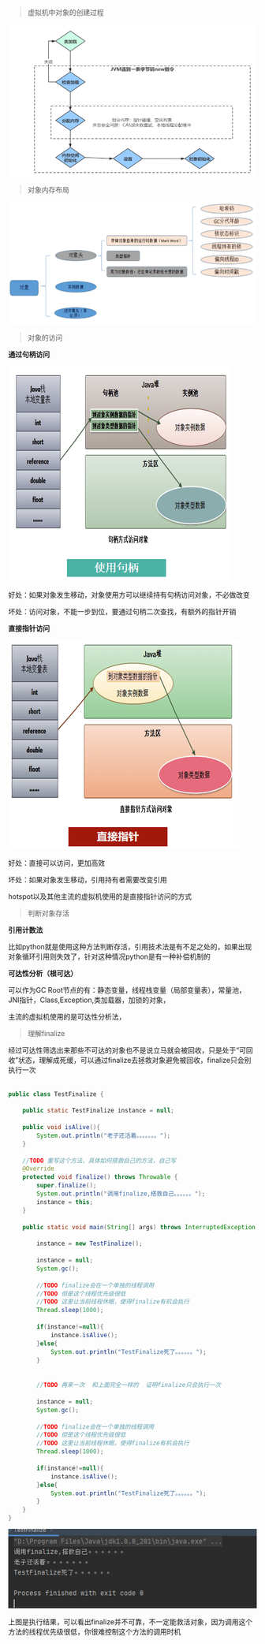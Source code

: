 > 虚拟机中对象的创建过程

![](https://github.com/ZhongXiaoHong/JVM/blob/master/6212109.png)

> 对象内存布局

![](https://github.com/ZhongXiaoHong/JVM/blob/master/6211556.png)


> 对象的访问

**通过句柄访问**

![](https://github.com/ZhongXiaoHong/JVM/blob/master/6211652.png)

好处：如果对象发生移动，对象使用方可以继续持有句柄访问对象，不必做改变

坏处：访问对象，不能一步到位，要通过句柄二次查找，有额外的指针开销


**直接指针访问**

![](https://github.com/ZhongXiaoHong/JVM/blob/master/6211655.png)

好处：直接可以访问，更加高效

坏处：如果对象发生移动，引用持有者需要改变引用

hotspot以及其他主流的虚拟机使用的是直接指针访问的方式

> 判断对象存活

**引用计数法**

比如python就是使用这种方法判断存活，引用技术法是有不足之处的，如果出现对象循环引用则失效了，针对这种情况python是有一种补偿机制的

**可达性分析（根可达）**

可以作为GC Root节点的有：静态变量，线程栈变量（局部变量表），常量池，JNI指针，Class,Exception,类加载器，加锁的对象，

主流的虚拟机使用的是可达性分析法，


> 理解finalize

经过可达性筛选出来那些不可达的对象也不是说立马就会被回收，只是处于“可回收”状态，理解成死缓，可以通过finalize去拯救对象避免被回收，finalize只会别执行一次
```java

public class TestFinalize {

    public static TestFinalize instance = null;

    public void isAlive(){
        System.out.println("老子还活着。。。。。。。");
    }

    //TODO 重写这个方法，具体如何搭救自己的方法，自己写
    @Override
    protected void finalize() throws Throwable {
        super.finalize();
        System.out.println("调用finalize,搭救自己。。。。。。");
        instance = this;
    }

    public static void main(String[] args) throws InterruptedException {

        instance = new TestFinalize();

        instance = null;
        System.gc();

        //TODO finalize会在一个单独的线程调用
        //TODO 但是这个线程优先级很低
        //TODO 这里让当前线程休眠，使得finalize有机会执行
        Thread.sleep(1000);

        if(instance!=null){
            instance.isAlive();
        }else{
            System.out.println("TestFinalize死了。。。。。。");
        }


        //TODO 再来一次  和上面完全一样的  证明finalize只会执行一次

        instance = null;
        System.gc();

        //TODO finalize会在一个单独的线程调用
        //TODO 但是这个线程优先级很低
        //TODO 这里让当前线程休眠，使得finalize有机会执行
        Thread.sleep(1000);

        if(instance!=null){
            instance.isAlive();
        }else{
            System.out.println("TestFinalize死了。。。。。。");
        }
    }
}

```

![](https://github.com/ZhongXiaoHong/JVM/blob/master/6212203.png)

上图是执行结果，可以看出finalize并不可靠，不一定能救活对象，因为调用这个方法的线程优先级很低，你很难控制这个方法的调用时机










